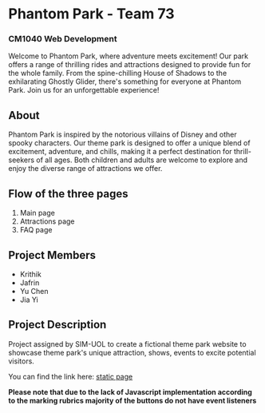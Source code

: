 # Phantom Park - Team 73
 
### CM1040 Web Development
Welcome to Phantom Park, where adventure meets excitement! Our park offers a range of thrilling rides and attractions designed to provide fun for the whole family. From the spine-chilling House of Shadows to the exhilarating Ghostly Glider, there's something for everyone at Phantom Park. Join us for an unforgettable experience!

## About
Phantom Park is inspired by the notorious villains of Disney and other spooky characters. Our theme park is designed to offer a unique blend of excitement, adventure, and chills, making it a perfect destination for thrill-seekers of all ages. Both children and adults are welcome to explore and enjoy the diverse range of attractions we offer.

## Flow of the three pages
1. Main page
2. Attractions page
3. FAQ page

## Project Members
- Krithik 
- Jafrin
- Yu Chen
- Jia Yi

## Project Description 
Project assigned by SIM-UOL to create a fictional theme park website to showcase theme park's unique attraction, shows, events to excite potential visitors.

You can find the link here: [static page](https://hub.labs.coursera.org:443/connect/sharedsbexqslt?forceRefresh=false&path=%2F&isLabVersioning=true)

**Please note that due to the lack of Javascript implementation according to the marking rubrics majority of the buttons do not have event listeners**


